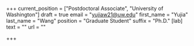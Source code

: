 +++
current_position = ["Postdoctoral Associate", "University of Washington"]
draft = true
email = "yujiaw21@uw.edu"
first_name = "Yujia"
last_name = "Wang"
position = "Graduate Student"
suffix = "Ph.D."
[lab]
text = ""
url = ""

+++
